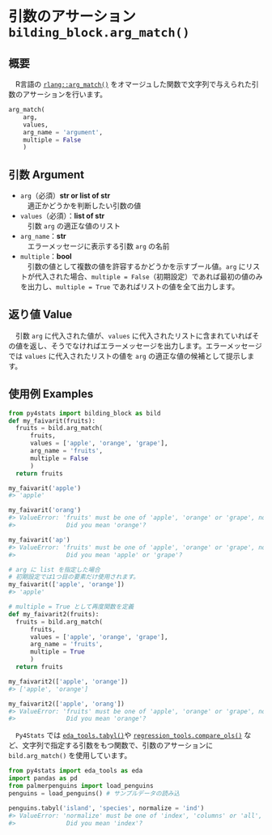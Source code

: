 # 引数のアサーション `bilding_block.arg_match()`

## 概要

　R言語の [`rlang::arg_match()`](https://rlang.r-lib.org/reference/arg_match.html) をオマージュした関数で文字列で与えられた引数のアサーションを行います。

``` python
arg_match(
    arg, 
    values, 
    arg_name = 'argument', 
    multiple = False
    )
``` 

## 引数 Argument

- `arg`（必須）**str or list of str**</br>
　適正かどうかを判断したい引数の値　
- `values`（必須）：**list of str**</br>
　引数 `arg` の適正な値のリスト
- `arg_name`：**str**</br>
　エラーメッセージに表示する引数 `arg` の名前
- `multiple`：**bool**</br>
　引数の値として複数の値を許容するかどうかを示すブール値。`arg` にリストが代入された場合、`multiple = False`（初期設定）であれば最初の値のみを出力し、`multiple = True` であればリストの値を全て出力します。

## 返り値 Value

　引数 `arg` に代入された値が、`values` に代入されたリストに含まれていればその値を返し、そうでなければエラーメッセージを出力します。エラーメッセージでは `values` に代入されたリストの値を `arg` の適正な値の候補として提示します。


## 使用例 Examples

```python
from py4stats import bilding_block as bild
def my_faivarit(fruits):
  fruits = bild.arg_match(
      fruits, 
      values = ['apple', 'orange', 'grape'], 
      arg_name = 'fruits',
      multiple = False
      )
  return fruits

my_faivarit('apple')
#> 'apple'

my_faivarit('orang')
#> ValueError: 'fruits' must be one of 'apple', 'orange' or 'grape', not 'orang'.
#>              Did you mean 'orange'?

my_faivarit('ap')
#> ValueError: 'fruits' must be one of 'apple', 'orange' or 'grape', not 'ap'.
#>              Did you mean 'apple' or 'grape'?
```

```python
# arg に list を指定した場合
# 初期設定では1つ目の要素だけ使用されます。
my_faivarit(['apple', 'orange'])
#> 'apple'
```
```python
# multiple = True として再度関数を定義
def my_faivarit2(fruits):
  fruits = bild.arg_match(
      fruits, 
      values = ['apple', 'orange', 'grape'], 
      arg_name = 'fruits',
      multiple = True
      )
  return fruits

my_faivarit2(['apple', 'orange'])
#> ['apple', 'orange']

my_faivarit2(['apple', 'orang'])
#> ValueError: 'fruits' must be one of 'apple', 'orange' or 'grape', not 'orang'.
#>              Did you mean 'orange'?
```

　`Py4Stats` では [`eda_tools.tabyl()`](https://github.com/Hirototensho/Py4Stats/blob/main/man/tabyl.md)や [`regression_tools.compare_ols()`](https://github.com/Hirototensho/Py4Stats/blob/main/man/compare_ols.md) など、文字列で指定する引数をもつ関数で、引数のアサーションに `bild.arg_match()` を使用しています。

```python
from py4stats import eda_tools as eda
import pandas as pd
from palmerpenguins import load_penguins
penguins = load_penguins() # サンプルデータの読み込

penguins.tabyl('island', 'species', normalize = 'ind')
#> ValueError: 'normalize' must be one of 'index', 'columns' or 'all', not 'ind'.
#>              Did you mean 'index'?
```
